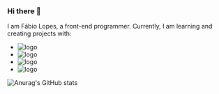 ### Hi there 👋

I am Fábio Lopes, a front-end programmer. Currently, I am learning and creating projects with:

- <img src="https://img.shields.io/badge/HTML5-E34F26?style=for-the-badge&logo=html5&logoColor=white" alt="logo"/>
- <img src="https://img.shields.io/badge/CSS3-1572B6?style=for-the-badge&logo=css3&logoColor=white" alt="logo"/>
- <img src="https://img.shields.io/badge/JavaScript-323330?style=for-the-badge&logo=javascript&logoColor=F7DF1E" alt="logo"/>
- <img src="https://img.shields.io/badge/Python-14354C?style=for-the-badge&logo=python&logoColor=white" alt="logo"/>

![Anurag's GitHub stats](https://github-readme-stats.vercel.app/api?username=fabiodev-minas&show_icons=true&theme=transparent)
